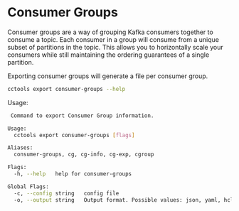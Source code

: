 # Consumer Groups

Consumer groups are a way of grouping Kafka consumers together to consume a topic. Each consumer in a group will consume from a unique subset of partitions in the topic. This allows you to horizontally scale your consumers while still maintaining the ordering guarantees of a single partition.

Exporting consumer groups will generate a file per consumer group.

```sh
cctools export consumer-groups --help
```

Usage:

```sh
 Command to export Consumer Group information.

Usage:
  cctools export consumer-groups [flags]

Aliases:
  consumer-groups, cg, cg-info, cg-exp, cgroup

Flags:
  -h, --help   help for consumer-groups

Global Flags:
  -c, --config string   config file
  -o, --output string   Output format. Possible values: json, yaml, hcl, cfk, clink
```
